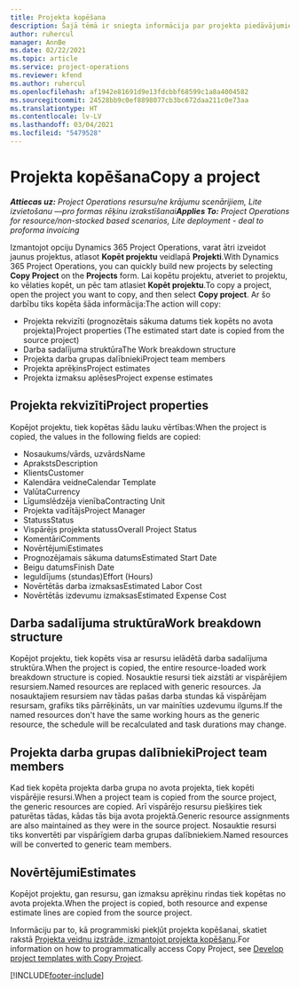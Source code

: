 ```yaml
---
title: Projekta kopēšana
description: Šajā tēmā ir sniegta informācija par projekta piedāvājumiem risinājumā Dynamics 365 Project Operations.
author: ruhercul
manager: AnnBe
ms.date: 02/22/2021
ms.topic: article
ms.service: project-operations
ms.reviewer: kfend
ms.author: ruhercul
ms.openlocfilehash: af1942e81691d9e13fdcbbf68599c1a8a4004582
ms.sourcegitcommit: 24528bb9c0ef8898077cb3bc672daa211c0e73aa
ms.translationtype: HT
ms.contentlocale: lv-LV
ms.lasthandoff: 03/04/2021
ms.locfileid: "5479528"
---
```

# <a name="copy-a-project"></a><span data-ttu-id="4ff58-103">Projekta kopēšana</span><span class="sxs-lookup"><span data-stu-id="4ff58-103">Copy a project</span></span>

<span data-ttu-id="4ff58-104">_**Attiecas uz:** Project Operations resursu/ne krājumu scenārijiem, Lite izvietošanu —pro formas rēķinu izrakstīšanai_</span><span class="sxs-lookup"><span data-stu-id="4ff58-104">_**Applies To:** Project Operations for resource/non-stocked based scenarios, Lite deployment - deal to proforma invoicing_</span></span>

<span data-ttu-id="4ff58-105">Izmantojot opciju Dynamics 365 Project Operations, varat ātri izveidot jaunus projektus, atlasot **Kopēt projektu** veidlapā **Projekti**.</span><span class="sxs-lookup"><span data-stu-id="4ff58-105">With Dynamics 365 Project Operations, you can quickly build new projects by selecting **Copy Project** on the **Projects** form.</span></span> <span data-ttu-id="4ff58-106">Lai kopētu projektu, atveriet to projektu, ko vēlaties kopēt, un pēc tam atlasiet **Kopēt projektu**.</span><span class="sxs-lookup"><span data-stu-id="4ff58-106">To copy a project, open the project you want to copy, and then select **Copy project**.</span></span> <span data-ttu-id="4ff58-107">Ar šo darbību tiks kopēta šāda informācija:</span><span class="sxs-lookup"><span data-stu-id="4ff58-107">The action will copy:</span></span>

- <span data-ttu-id="4ff58-108">Projekta rekvizīti (prognozētais sākuma datums tiek kopēts no avota projekta)</span><span class="sxs-lookup"><span data-stu-id="4ff58-108">Project properties (The estimated start date is copied from the source project)</span></span>
- <span data-ttu-id="4ff58-109">Darba sadalījuma struktūra</span><span class="sxs-lookup"><span data-stu-id="4ff58-109">The Work breakdown structure</span></span>
- <span data-ttu-id="4ff58-110">Projekta darba grupas dalībnieki</span><span class="sxs-lookup"><span data-stu-id="4ff58-110">Project team members</span></span>
- <span data-ttu-id="4ff58-111">Projekta aprēķins</span><span class="sxs-lookup"><span data-stu-id="4ff58-111">Project estimates</span></span>
- <span data-ttu-id="4ff58-112">Projekta izmaksu aplēses</span><span class="sxs-lookup"><span data-stu-id="4ff58-112">Project expense estimates</span></span>

## <a name="project-properties"></a><span data-ttu-id="4ff58-113">Projekta rekvizīti</span><span class="sxs-lookup"><span data-stu-id="4ff58-113">Project properties</span></span>

<span data-ttu-id="4ff58-114">Kopējot projektu, tiek kopētas šādu lauku vērtības:</span><span class="sxs-lookup"><span data-stu-id="4ff58-114">When the project is copied, the values in the following fields are copied:</span></span>

- <span data-ttu-id="4ff58-115">Nosaukums/vārds, uzvārds</span><span class="sxs-lookup"><span data-stu-id="4ff58-115">Name</span></span>
- <span data-ttu-id="4ff58-116">Apraksts</span><span class="sxs-lookup"><span data-stu-id="4ff58-116">Description</span></span>
- <span data-ttu-id="4ff58-117">Klients</span><span class="sxs-lookup"><span data-stu-id="4ff58-117">Customer</span></span>
- <span data-ttu-id="4ff58-118">Kalendāra veidne</span><span class="sxs-lookup"><span data-stu-id="4ff58-118">Calendar Template</span></span>
- <span data-ttu-id="4ff58-119">Valūta</span><span class="sxs-lookup"><span data-stu-id="4ff58-119">Currency</span></span>
- <span data-ttu-id="4ff58-120">Līgumslēdzēja vienība</span><span class="sxs-lookup"><span data-stu-id="4ff58-120">Contracting Unit</span></span>
- <span data-ttu-id="4ff58-121">Projekta vadītājs</span><span class="sxs-lookup"><span data-stu-id="4ff58-121">Project Manager</span></span>
- <span data-ttu-id="4ff58-122">Statuss</span><span class="sxs-lookup"><span data-stu-id="4ff58-122">Status</span></span>
- <span data-ttu-id="4ff58-123">Vispārējs projekta statuss</span><span class="sxs-lookup"><span data-stu-id="4ff58-123">Overall Project Status</span></span>
- <span data-ttu-id="4ff58-124">Komentāri</span><span class="sxs-lookup"><span data-stu-id="4ff58-124">Comments</span></span>
- <span data-ttu-id="4ff58-125">Novērtējumi</span><span class="sxs-lookup"><span data-stu-id="4ff58-125">Estimates</span></span>
- <span data-ttu-id="4ff58-126">Prognozējamais sākuma datums</span><span class="sxs-lookup"><span data-stu-id="4ff58-126">Estimated Start Date</span></span>
- <span data-ttu-id="4ff58-127">Beigu datums</span><span class="sxs-lookup"><span data-stu-id="4ff58-127">Finish Date</span></span>
- <span data-ttu-id="4ff58-128">Ieguldījums (stundas)</span><span class="sxs-lookup"><span data-stu-id="4ff58-128">Effort (Hours)</span></span>
- <span data-ttu-id="4ff58-129">Novērtētās darba izmaksas</span><span class="sxs-lookup"><span data-stu-id="4ff58-129">Estimated Labor Cost</span></span>
- <span data-ttu-id="4ff58-130">Novērtētās izdevumu izmaksas</span><span class="sxs-lookup"><span data-stu-id="4ff58-130">Estimated Expense Cost</span></span>

## <a name="work-breakdown-structure"></a><span data-ttu-id="4ff58-131">Darba sadalījuma struktūra</span><span class="sxs-lookup"><span data-stu-id="4ff58-131">Work breakdown structure</span></span>

<span data-ttu-id="4ff58-132">Kopējot projektu, tiek kopēts visa ar resursu ielādētā darba sadalījuma struktūra.</span><span class="sxs-lookup"><span data-stu-id="4ff58-132">When the project is copied, the entire resource-loaded work breakdown structure is copied.</span></span> <span data-ttu-id="4ff58-133">Nosauktie resursi tiek aizstāti ar vispārējiem resursiem.</span><span class="sxs-lookup"><span data-stu-id="4ff58-133">Named resources are replaced with generic resources.</span></span> <span data-ttu-id="4ff58-134">Ja nosauktajiem resursiem nav tādas pašas darba stundas kā vispārējam resursam, grafiks tiks pārrēķināts, un var mainīties uzdevumu ilgums.</span><span class="sxs-lookup"><span data-stu-id="4ff58-134">If the named resources don't have the same working hours as the generic resource, the schedule will be recalculated and task durations may change.</span></span>

## <a name="project-team-members"></a><span data-ttu-id="4ff58-135">Projekta darba grupas dalībnieki</span><span class="sxs-lookup"><span data-stu-id="4ff58-135">Project team members</span></span>

<span data-ttu-id="4ff58-136">Kad tiek kopēta projekta darba grupa no avota projekta, tiek kopēti vispārējie resursi.</span><span class="sxs-lookup"><span data-stu-id="4ff58-136">When a project team is copied from the source project, the generic resources are copied.</span></span> <span data-ttu-id="4ff58-137">Arī vispārējo resursu piešķires tiek paturētas tādas, kādas tās bija avota projektā.</span><span class="sxs-lookup"><span data-stu-id="4ff58-137">Generic resource assignments are also maintained as they were in the source project.</span></span> <span data-ttu-id="4ff58-138">Nosauktie resursi tiks konvertēti par vispārīgiem darba grupas dalībniekiem.</span><span class="sxs-lookup"><span data-stu-id="4ff58-138">Named resources will be converted to generic team members.</span></span>

## <a name="estimates"></a><span data-ttu-id="4ff58-139">Novērtējumi</span><span class="sxs-lookup"><span data-stu-id="4ff58-139">Estimates</span></span>

<span data-ttu-id="4ff58-140">Kopējot projektu, gan resursu, gan izmaksu aprēķinu rindas tiek kopētas no avota projekta.</span><span class="sxs-lookup"><span data-stu-id="4ff58-140">When the project is copied, both resource and expense estimate lines are copied from the source project.</span></span> 

<span data-ttu-id="4ff58-141">Informāciju par to, kā programmiski piekļūt projekta kopēšanai, skatiet rakstā [Projekta veidņu izstrāde, izmantojot projekta kopēšanu](dev-copy-project.md).</span><span class="sxs-lookup"><span data-stu-id="4ff58-141">For information on how to programmatically access Copy Project, see [Develop project templates with Copy Project](dev-copy-project.md).</span></span>


[!INCLUDE[footer-include](../includes/footer-banner.md)]
